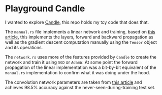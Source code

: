 # Playground Candle

I wanted to explore [Candle](https://github.com/huggingface/candle), this repo holds my toy
code that does that.

The `manual.rs` file implements a linear network and training, based on [this article][mnist_stepbystep], this implements the layers, forward and backward propagation as well as the gradient descent computation manually using the `Tensor` object and its operations.

The `network.rs` uses more of the features provided by `Candle` to create the network and train it using `SGD` or `AdamW`.
At some point the forward propagation of the linear implementation was a bit-by-bit equivalent of the `manual.rs` implementation to confirm what it was doing under the hood.

The convolution network parameters are taken from [this article][convolution_mnist] and achieves 98.5% accuracy against the never-seen-during-training test set.

[mnist_stepbystep]: https://medium.com/@koushikkushal95/mnist-hand-written-digit-classification-using-neural-network-from-scratch-54da85712a06
[convolution_mnist]: https://machinelearningmastery.com/how-to-develop-a-convolutional-neural-network-from-scratch-for-mnist-handwritten-digit-classification/